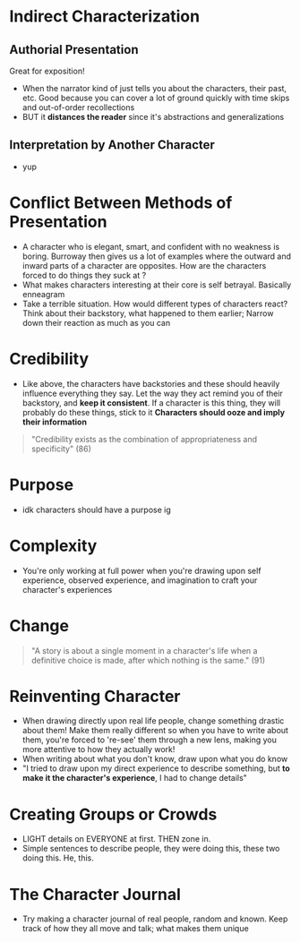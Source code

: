 
# Indirect Characterization

## Authorial Presentation

Great for exposition!
- When the narrator kind of just tells you about the characters, their past, etc. Good because you can cover a lot of ground quickly with time skips and out-of-order recollections
- BUT it **distances the reader** since it's abstractions and generalizations

## Interpretation by Another Character

- yup
# Conflict Between Methods of Presentation

- A character who is elegant, smart, and confident with no weakness is boring. Burroway then gives us a lot of examples where the outward and inward parts of a character are opposites. How are the characters forced to do things they suck at ?
- What makes characters interesting at their core is self betrayal. Basically enneagram
- Take a terrible situation. How would different types of characters react? Think about their backstory, what happened to them earlier; Narrow down their reaction as much as you can

# Credibility

- Like above, the characters have backstories and these should heavily influence everything they say. Let the way they act remind you of their backstory, and **keep it consistent**. If a character is this thing, they will probably do these things, stick to it **Characters should ooze and imply their information**

>"Credibility exists as the combination of appropriateness and specificity" (86)

# Purpose

- idk characters should have a purpose ig

# Complexity

- You're only working at full power when you're drawing upon self experience, observed experience, and imagination to craft your character's experiences

# Change

>"A story is about a single moment in a character's life when a definitive choice is made, after which nothing is the same." (91)

# Reinventing Character

- When drawing directly upon real life people, change something drastic about them! Make them really different so when you have to write about them, you're forced to 're-see' them through a new lens, making you more attentive to how they actually work!
- When writing about what you don't know, draw upon what you do know
- "I tried to draw upon my direct experience to describe something, but **to make it the character's experience**, I had to change details"

# Creating Groups or Crowds

- LIGHT details on EVERYONE at first. THEN zone in.
- Simple sentences to describe people, they were doing this, these two doing this. He, this.

# The Character Journal

- Try making a character journal of real people, random and known. Keep track of how they all move and talk; what makes them unique